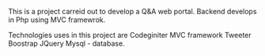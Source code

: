 This is a project carreid out to develop a Q&A web portal. Backend develops in Php using MVC framewrok.

Technologies uses in this project are
  Codeginiter MVC framework
  Tweeter Boostrap
  JQuery
  Mysql - database.
